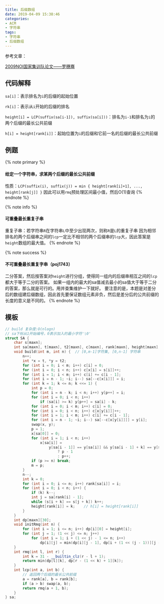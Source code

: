 ```yaml
---
title: 后缀数组
date: 2019-04-09 15:38:46
categories:
- ACM
- 字符串
tags:
- 字符串
- 后缀数组
---
```


参考文章：

[2009NOI国家集训队论文——罗穗骞](https://wenku.baidu.com/view/228caa45b307e87101f696a8.html)

## 代码解释
`sa[i]`：表示排名为`i`的后缀的起始位置

`rk[i]`：表示从`i`开始的后缀的排名

`height[i] = LCP(suffix(sa[i-1]), suffix(sa[i]))`：排名为`i-1`和排名为`i`的两个后缀的最长公共前缀

`h[i] = height[rank[i]]`：起始位置为`i`的后缀和它前一名的后缀的最长公共前缀

## 例题


{% note primary %}
#### 给定一个字符串，求某两个后缀的最长公共前缀
性质：`LCP(suffix(i), suffix(j)) = min { height[rank[i]+1], ..., height[rank[j]] }`
因此可以用`rmq`预处理区间最小值，然后O(1)查询
{% endnote %}

{% note info %}
#### 可重叠最长重复子串
重复子串：若字符串`R`在字符串`L`中至少出现两次，则称`R`是`L`的重复子串
因为相邻排名的两个后缀串之间的`lcp`一定比不相邻的两个后缀串的`lcp`大，因此答案是`height`数组的最大值。
{% endnote %}

{% note success %}
#### 不可重叠最长重复字串（poj1743）
二分答案，然后按答案对`height`进行分组，使得同一组内的后缀串相互之间的`lcp`都大于等于二分的答案。
如果一组内的最大的sa值减去最小的sa值大于等于二分的答案，那么就是可行的。用并查集维护一下就好。
要注意的是，本题是对差分后的数组建后缀数组，因此首先要保证数组元素非负，然后是差分后的公共前缀的长度的意义是不同的。
{% endnote %}


## 模板
```cpp
// build 复杂度:O(nlogn)
// sa下标从1开始编号，0表示加入的最小字符'\0'
struct SA {
    char s[maxn];
    int sa[maxn], t[maxn], t2[maxn], c[maxn], rank[maxn], height[maxn];
    void build(int m, int n) {  // [0,m-1]字符集, [0,n-1] 字符串
        n++;
        int *x = t, *y = t2;
        for (int i = 0; i < m; i++) c[i] = 0;
        for (int i = 0; i < n; i++) c[x[i] = s[i]]++;
        for (int i = 1; i < m; i++) c[i] += c[i - 1];
        for (int i = n - 1; ~i; i--) sa[--c[x[i]]] = i;
        for (int k = 1; k <= n; k <<= 1) {
            int p = 0;
            for (int i = n - k; i < n; i++) y[p++] = i;
            for (int i = 0; i < n; i++)
                if (sa[i] >= k) y[p++] = sa[i] - k;
            for (int i = 0; i < m; i++) c[i] = 0;
            for (int i = 0; i < n; i++) c[x[y[i]]]++;
            for (int i = 1; i < m; i++) c[i] += c[i - 1];
            for (int i = n - 1; ~i; i--) sa[--c[x[y[i]]]] = y[i];
            swap(x, y);
            p = 1;
            x[sa[0]] = 0;
            for (int i = 1; i < n; i++)
                x[sa[i]] =
                    y[sa[i - 1]] == y[sa[i]] && y[sa[i - 1] + k] == y[sa[i] + k]
                        ? p - 1
                        : p++;
            if (p >= n) break;
            m = p;
        }
        n--;
        int k = 0;
        for (int i = 0; i <= n; i++) rank[sa[i]] = i;
        for (int i = 0; i < n; i++) {
            if (k) k--;
            int j = sa[rank[i] - 1];
            while (s[i + k] == s[j + k]) k++;
            height[rank[i]] = k;    // h[i] = height[rank[i]]
        }
    }
    int dp[maxn][30];
    void initRmq(int n) {
        for (int i = 1; i <= n; i++) dp[i][0] = height[i];
        for (int j = 1; (1 << j) <= n; j++)
            for (int i = 1; i + (1 << j) - 1 <= n; i++)
                dp[i][j] = min(dp[i][j - 1], dp[i + (1 << (j - 1))][j - 1]);
    }
    int rmq(int l, int r) {
        int k = 31 - __builtin_clz(r - l + 1);
        return min(dp[l][k], dp[r - (1 << k) + 1][k]);
    }
    int lcp(int a, int b) {
        // 返回两个后缀的最长公共前缀
        a = rank[a], b = rank[b];
        if (a > b) swap(a, b);
        return rmq(a + 1, b);
    }
} sa;
```
